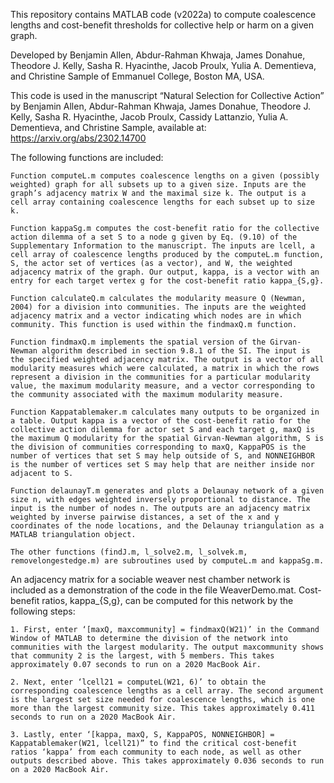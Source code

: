 This repository contains MATLAB code (v2022a) to compute coalescence lengths and cost-benefit thresholds for collective help or harm on a given graph. 

Developed by Benjamin Allen, Abdur-Rahman Khwaja, James Donahue, Theodore J. Kelly, Sasha R. Hyacinthe, Jacob Proulx, Yulia A. Dementieva, and Christine Sample of Emmanuel College, Boston MA, USA. 

This code is used in the manuscript “Natural Selection for Collective Action” by Benjamin Allen, Abdur-Rahman Khwaja, James Donahue, Theodore J. Kelly, Sasha R. Hyacinthe, Jacob Proulx, Cassidy Lattanzio, Yulia A. Dementieva, and Christine Sample, available at: https://arxiv.org/abs/2302.14700 

The following functions are included: 

    Function computeL.m computes coalescence lengths on a given (possibly weighted) graph for all subsets up to a given size. Inputs are the graph’s adjacency matrix W and the maximal size k. The output is a cell array containing coalescence lengths for each subset up to size k. 

    Function kappaSg.m computes the cost-benefit ratio for the collective action dilemma of a set S to a node g given by Eq. (9.10) of the Supplementary Information to the manuscript. The inputs are lcell, a cell array of coalescence lengths produced by the computeL.m function, S, the actor set of vertices (as a vector), and W, the weighted adjacency matrix of the graph. Our output, kappa, is a vector with an entry for each target vertex g for the cost-benefit ratio kappa_{S,g}. 

    Function calculateQ.m calculates the modularity measure Q (Newman, 2004) for a division into communities. The inputs are the weighted adjacency matrix and a vector indicating which nodes are in which community. This function is used within the findmaxQ.m function. 

    Function findmaxQ.m implements the spatial version of the Girvan-Newman algorithm described in section 9.8.1 of the SI. The input is the specified weighted adjacency matrix. The output is a vector of all modularity measures which were calculated, a matrix in which the rows represent a division in the communities for a particular modularity value, the maximum modularity measure, and a vector corresponding to the community associated with the maximum modularity measure. 

    Function Kappatablemaker.m calculates many outputs to be organized in a table. Output kappa is a vector of the cost-benefit ratio for the collective action dilemma for actor set S and each target g, maxQ is the maximum Q modularity for the spatial Girvan-Newman algorithm, S is the division of communities corresponding to maxQ, KappaPOS is the number of vertices that set S may help outside of S, and NONNEIGHBOR is the number of vertices set S may help that are neither inside nor adjacent to S. 

    Function delaunayT.m generates and plots a Delaunay network of a given size n, with edges weighted inversely proportional to distance. The input is the number of nodes n. The outputs are an adjacency matrix weighted by inverse pairwise distances, a set of the x and y coordinates of the node locations, and the Delaunay triangulation as a MATLAB triangulation object. 

    The other functions (findJ.m, l_solve2.m, l_solvek.m, removelongestedge.m) are subroutines used by computeL.m and kappaSg.m. 

 

 

 

An adjacency matrix for a sociable weaver nest chamber network is included as a demonstration of the code in the file WeaverDemo.mat. Cost-benefit ratios, kappa_{S,g}, can be computed for this network by the following steps: 


    1. First, enter ‘[maxQ, maxcommunity] = findmaxQ(W21)’ in the Command Window of MATLAB to determine the division of the network into communities with the largest modularity. The output maxcommunity shows that community 2 is the largest, with 5 members. This takes approximately 0.07 seconds to run on a 2020 MacBook Air. 

    2. Next, enter ‘lcell21 = computeL(W21, 6)’ to obtain the corresponding coalescence lengths as a cell array. The second argument is the largest set size needed for coalescence lengths, which is one more than the largest community size. This takes approximately 0.411 seconds to run on a 2020 MacBook Air. 

    3. Lastly, enter ‘[kappa, maxQ, S, KappaPOS, NONNEIGHBOR] = Kappatablemaker(W21, lcell21)” to find the critical cost-benefit ratios ‘kappa’ from each community to each node, as well as other outputs described above. This takes approximately 0.036 seconds to run on a 2020 MacBook Air. 

 
 

 

 

 

 